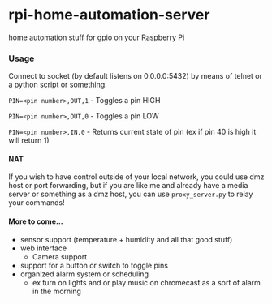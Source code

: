 # rpi-home-automation-server
home automation stuff for gpio on your Raspberry Pi

### Usage
Connect to socket (by default listens on 0.0.0.0:5432) by means of telnet or a python script or something.

```PIN=<pin number>,OUT,1``` - Toggles a pin HIGH

```PIN=<pin number>,OUT,0``` - Toggles a pin LOW

```PIN=<pin number>,IN,0``` - Returns current state of pin (ex if pin 40 is high it will return 1)

#### NAT
If you wish to have control outside of your local network, you could use dmz host or port forwarding, but if you are like me and already have a media server or something as a dmz host, you can use ```proxy_server.py``` to relay your commands!

#### More to come...
* sensor support (temperature + humidity and all that good stuff)
* web interface
  * Camera support
* support for a button or switch to toggle pins
* organized alarm system or scheduling
  * ex turn on lights and or play music on chromecast as a sort of alarm in the morning

